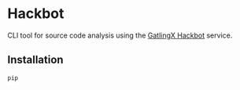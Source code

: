 # Hackbot

CLI tool for source code analysis using the [GatlingX Hackbot](https://hackbot.org/) service.

## Installation

```bash
pip
